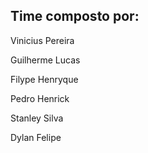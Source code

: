 ## Time composto por:
<p>Vinicius Pereira<p>
<p>Guilherme Lucas<p>
<p>Filype Henryque<p>
<p>Pedro Henrick<p>
<p>Stanley Silva<p>
<p>Dylan Felipe<p>





